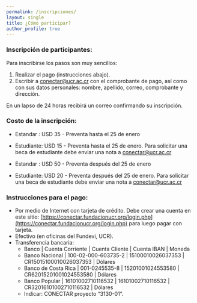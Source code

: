 ```yaml
---
permalink: /inscripciones/
layout: single
title: ¿Cómo participar?
author_profile: true
---
```



### Inscripción de participantes:

Para inscribirse los pasos son muy sencillos:

1. Realizar el pago (instrucciones abajo).
2. Escribir a conectar@ucr.ac.cr con el comprobante de pago, así como con sus datos personales: nombre, apellido, correo, comprobante y dirección.

En un lapso de 24 horas recibirá un correo confirmando su inscripción.

### Costo de la inscripción:

* Estandar : USD 35 - Preventa hasta el 25 de enero
* Estudiante: USD 15 - Preventa hasta el 25 de enero. Para solicitar una beca de estudiante debe enviar una nota a conectar@ucr.ac.cr

* Estandar : USD 50 - Preventa después del 25 de enero
* Estudiante: USD 20 - Preventa después del 25 de enero. Para solicitar una beca de estudiante debe enviar una nota a conectar@ucr.ac.cr

### Instrucciones para el pago:

* Por medio de Internet con tarjeta de crédito. Debe crear una cuenta en este sitio: [https://conectar.fundacionucr.org/login.php](https://conectar.fundacionucr.org/login.php) para luego pagar con tarjeta.
* Efectivo (en oficinas del Fundevi, UCR).
* Transferencia bancaria:
  - Banco | Cuenta Corriente | Cuenta Cliente | Cuenta IBAN | Moneda
  - Banco Nacional | 100-02-000-603735-2 | 15100010026037353 | CR15015100010026037353 | Dólares
  - Banco de Costa Rica | 001-0245535-8 | 15201001024553580 | CR62015201001024553580 | Dólares
  - Banco Popular | 16101002710116532 | 16101002710116532 | CR32016101002710116532 | Dólares
  - Indicar: CONECTAR proyecto “3130-01“.

